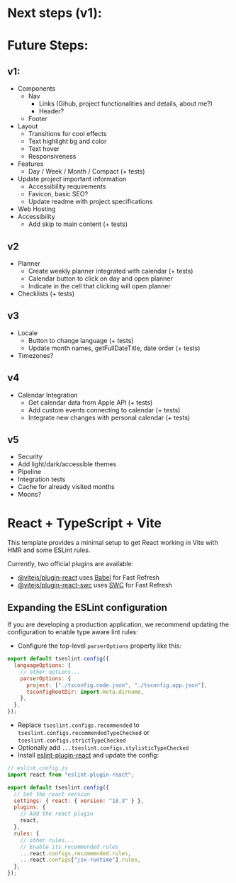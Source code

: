# Next steps (v1):

# Future Steps:

## v1:

- Components
  - Nav
    - Links (Gihub, project functionalities and details, about me?)
    - Header?
  - Footer
- Layout
  - Transitions for cool effects
  - Text highlight bg and color
  - Text hover
  - Responsiveness
- Features
  - Day / Week / Month / Compact (+ tests)
- Update project important information
  - Accessibility requirements
  - Favicon, basic SEO?
  - Update readme with project specifications
- Web Hosting
- Accessibility
  - Add skip to main content (+ tests)

## v2

- Planner
  - Create weekly planner integrated with calendar (+ tests)
  - Calendar button to click on day and open planner
  - Indicate in the cell that clicking will open planner
- Checklists (+ tests)

## v3

- Locale
  - Button to change language (+ tests)
  - Update month names, getFullDateTitle, date order (+ tests)
- Timezones?

## v4

- Calendar Integration
  - Get calendar data from Apple API (+ tests)
  - Add custom events connecting to calendar (+ tests)
  - Integrate new changes with personal calendar (+ tests)

## v5

- Security
- Add light/dark/accessible themes
- Pipeline
- Integration tests
- Cache for already visited months
- Moons?

# React + TypeScript + Vite

This template provides a minimal setup to get React working in Vite with HMR and some ESLint rules.

Currently, two official plugins are available:

- [@vitejs/plugin-react](https://github.com/vitejs/vite-plugin-react/blob/main/packages/plugin-react/README.md) uses [Babel](https://babeljs.io/) for Fast Refresh
- [@vitejs/plugin-react-swc](https://github.com/vitejs/vite-plugin-react-swc) uses [SWC](https://swc.rs/) for Fast Refresh

## Expanding the ESLint configuration

If you are developing a production application, we recommend updating the configuration to enable type aware lint rules:

- Configure the top-level `parserOptions` property like this:

```js
export default tseslint.config({
  languageOptions: {
    // other options...
    parserOptions: {
      project: ["./tsconfig.node.json", "./tsconfig.app.json"],
      tsconfigRootDir: import.meta.dirname,
    },
  },
});
```

- Replace `tseslint.configs.recommended` to `tseslint.configs.recommendedTypeChecked` or `tseslint.configs.strictTypeChecked`
- Optionally add `...tseslint.configs.stylisticTypeChecked`
- Install [eslint-plugin-react](https://github.com/jsx-eslint/eslint-plugin-react) and update the config:

```js
// eslint.config.js
import react from "eslint-plugin-react";

export default tseslint.config({
  // Set the react version
  settings: { react: { version: "18.3" } },
  plugins: {
    // Add the react plugin
    react,
  },
  rules: {
    // other rules...
    // Enable its recommended rules
    ...react.configs.recommended.rules,
    ...react.configs["jsx-runtime"].rules,
  },
});
```
